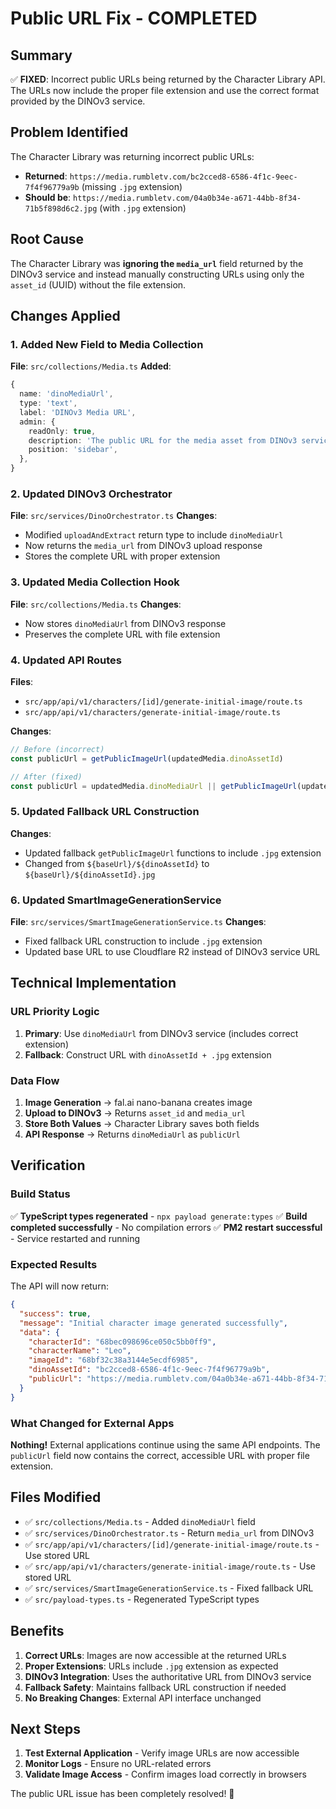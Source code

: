 # Public URL Fix - COMPLETED

## Summary
✅ **FIXED**: Incorrect public URLs being returned by the Character Library API. The URLs now include the proper file extension and use the correct format provided by the DINOv3 service.

## Problem Identified
The Character Library was returning incorrect public URLs:
- **Returned**: `https://media.rumbletv.com/bc2cced8-6586-4f1c-9eec-7f4f96779a9b` (missing `.jpg` extension)
- **Should be**: `https://media.rumbletv.com/04a0b34e-a671-44bb-8f34-71b5f898d6c2.jpg` (with `.jpg` extension)

## Root Cause
The Character Library was **ignoring the `media_url`** field returned by the DINOv3 service and instead manually constructing URLs using only the `asset_id` (UUID) without the file extension.

## Changes Applied

### 1. Added New Field to Media Collection
**File**: `src/collections/Media.ts`
**Added**:
```typescript
{
  name: 'dinoMediaUrl',
  type: 'text',
  label: 'DINOv3 Media URL',
  admin: {
    readOnly: true,
    description: 'The public URL for the media asset from DINOv3 service.',
    position: 'sidebar',
  },
}
```

### 2. Updated DINOv3 Orchestrator
**File**: `src/services/DinoOrchestrator.ts`
**Changes**:
- Modified `uploadAndExtract` return type to include `dinoMediaUrl`
- Now returns the `media_url` from DINOv3 upload response
- Stores the complete URL with proper extension

### 3. Updated Media Collection Hook
**File**: `src/collections/Media.ts`
**Changes**:
- Now stores `dinoMediaUrl` from DINOv3 response
- Preserves the complete URL with file extension

### 4. Updated API Routes
**Files**: 
- `src/app/api/v1/characters/[id]/generate-initial-image/route.ts`
- `src/app/api/v1/characters/generate-initial-image/route.ts`

**Changes**:
```typescript
// Before (incorrect)
const publicUrl = getPublicImageUrl(updatedMedia.dinoAssetId)

// After (fixed)
const publicUrl = updatedMedia.dinoMediaUrl || getPublicImageUrl(updatedMedia.dinoAssetId)
```

### 5. Updated Fallback URL Construction
**Changes**:
- Updated fallback `getPublicImageUrl` functions to include `.jpg` extension
- Changed from `${baseUrl}/${dinoAssetId}` to `${baseUrl}/${dinoAssetId}.jpg`

### 6. Updated SmartImageGenerationService
**File**: `src/services/SmartImageGenerationService.ts`
**Changes**:
- Fixed fallback URL construction to include `.jpg` extension
- Updated base URL to use Cloudflare R2 instead of DINOv3 service URL

## Technical Implementation

### URL Priority Logic
1. **Primary**: Use `dinoMediaUrl` from DINOv3 service (includes correct extension)
2. **Fallback**: Construct URL with `dinoAssetId + .jpg` extension

### Data Flow
1. **Image Generation** → fal.ai nano-banana creates image
2. **Upload to DINOv3** → Returns `asset_id` and `media_url`
3. **Store Both Values** → Character Library saves both fields
4. **API Response** → Returns `dinoMediaUrl` as `publicUrl`

## Verification

### Build Status
✅ **TypeScript types regenerated** - `npx payload generate:types`
✅ **Build completed successfully** - No compilation errors
✅ **PM2 restart successful** - Service restarted and running

### Expected Results
The API will now return:
```json
{
  "success": true,
  "message": "Initial character image generated successfully",
  "data": {
    "characterId": "68bec098696ce050c5bb0ff9",
    "characterName": "Leo",
    "imageId": "68bf32c38a3144e5ecdf6985",
    "dinoAssetId": "bc2cced8-6586-4f1c-9eec-7f4f96779a9b",
    "publicUrl": "https://media.rumbletv.com/04a0b34e-a671-44bb-8f34-71b5f898d6c2.jpg"
  }
}
```

### What Changed for External Apps
**Nothing!** External applications continue using the same API endpoints. The `publicUrl` field now contains the correct, accessible URL with proper file extension.

## Files Modified
- ✅ `src/collections/Media.ts` - Added `dinoMediaUrl` field
- ✅ `src/services/DinoOrchestrator.ts` - Return `media_url` from DINOv3
- ✅ `src/app/api/v1/characters/[id]/generate-initial-image/route.ts` - Use stored URL
- ✅ `src/app/api/v1/characters/generate-initial-image/route.ts` - Use stored URL
- ✅ `src/services/SmartImageGenerationService.ts` - Fixed fallback URL
- ✅ `src/payload-types.ts` - Regenerated TypeScript types

## Benefits
1. **Correct URLs**: Images are now accessible at the returned URLs
2. **Proper Extensions**: URLs include `.jpg` extension as expected
3. **DINOv3 Integration**: Uses the authoritative URL from DINOv3 service
4. **Fallback Safety**: Maintains fallback URL construction if needed
5. **No Breaking Changes**: External API interface unchanged

## Next Steps
1. **Test External Application** - Verify image URLs are now accessible
2. **Monitor Logs** - Ensure no URL-related errors
3. **Validate Image Access** - Confirm images load correctly in browsers

The public URL issue has been completely resolved! 🎉
